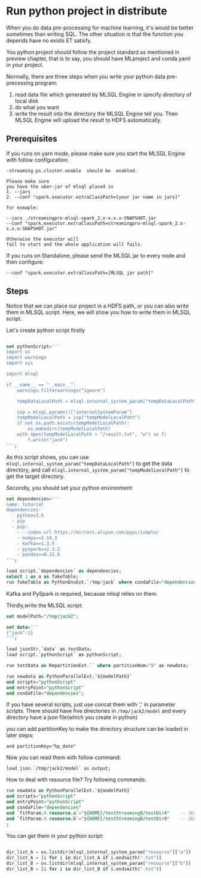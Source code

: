 # Run python project in distribute

When you do data pre-processing for machine learning, it's would be better sometimes than
writing SQL. The other situation is that the function you depends have no exists ET satisfy.


You python project should follow the project standard as mentioned in preview chapter,
that is to say, you should have MLproject and conda.yaml in your project. 

Normally, there are three steps when you write your python data pre-precessing program:   


1. read data file which generated by MLSQL Engine in specify directory of local disk
2. do what you want
3. write the result into the directory the MLSQL Engine tell you. Then MLSQL Engine 
will upload the result to HDFS automatically.


## Prerequisites

If you runs on yarn mode, please make sure you start the MLSQL Engine with follow configuration:

```
-streaming.ps.cluster.enable  should be  enabled.

Please make sure
you have the uber-jar of mlsql placed in
1. --jars
2. --conf "spark.executor.extraClassPath=[your jar name in jars]"

for exmaple:

--jars ./streamingpro-mlsql-spark_2.x-x.x.x-SNAPSHOT.jar
--conf "spark.executor.extraClassPath=streamingpro-mlsql-spark_2.x-x.x.x-SNAPSHOT.jar"

Otherwise the executor will
fail to start and the whole application will fails.
```

If you runs on  Standalone, please send the MLSQL jar to every node and then configure:

```
--conf "spark.executor.extraClassPath=[MLSQL jar path]"
```

## Steps

Notice that we can place our project in a HDFS path, or you can also write them 
in MLSQL script. Here, we will show you how to write them in MLSQL script.  

Let's create python script firstly 

```sql

set pythonScript='''
import os
import warnings
import sys

import mlsql

if __name__ == "__main__":
    warnings.filterwarnings("ignore")

    tempDataLocalPath = mlsql.internal_system_param["tempDataLocalPath"]

    isp = mlsql.params()["internalSystemParam"]
    tempModelLocalPath = isp["tempModelLocalPath"]
    if not os.path.exists(tempModelLocalPath):
        os.makedirs(tempModelLocalPath)
    with open(tempModelLocalPath + "/result.txt", "w") as f:
        f.write("jack")
''';
```

As this script shows, you can use `mlsql.internal_system_param["tempDataLocalPath"]` to get the data directory,
and call  `mlsql.internal_system_param["tempModelLocalPath"]` to get the target directory. 

Secondly, you should set your python environment:

```sql
set dependencies='''
name: tutorial
dependencies:
  - python=3.6
  - pip
  - pip:
    - --index-url https://mirrors.aliyun.com/pypi/simple/
    - numpy==1.14.3
    - kafka==1.3.5
    - pyspark==2.3.2
    - pandas==0.22.0
''';

load script.`dependencies` as dependencies;
select 1 as a as fakeTable;
run fakeTable as PythonEnvExt.`/tmp/jack` where condaFile="dependencies" and command="create";

```
Kafka and PySpark is required, because mlsql relies on them.


Thirdly,write the MLSQL script:

```sql
set modelPath="/tmp/jack2";

set data='''
{"jack":1}
''';

load jsonStr.`data` as testData;
load script.`pythonScript` as pythonScript;

run testData as RepartitionExt.`` where partitionNum="5" as newdata;    --partitionNum=5即将数据分成5个分区

run newdata as PythonParallelExt.`${modelPath}`
and scripts="pythonScript" 
and entryPoint="pythonScript"
and condaFile="dependencies";


```

If you have several scripts, just use concat them with ',' in parameter scripts. 
There should have five directories in `/tmp/jack2/model` and every directory have a json file(which you create in python)

you can add partitionKey to make the directory structure can be loaded in later steps:

```
and partitionKey="hp_date"
```

Now you can read them with follow command:

```
load json.`/tmp/jack2/model` as output;
```

How to deal with resource file? Try following commands:

```sql
run newdata as PythonParallelExt.`${modelPath}`
and scripts="pythonScript" 
and entryPoint="pythonScript"
and condaFile="dependencies"
and `fitParam.0.resource.a`="${HOME}/testStreamingB/testDirA"    -- 指定要加载文件目录
and `fitParam.0.resource.b`="${HOME}/testStreamingB/testDirB"    -- 指定要加载文件目录 
;
```

You can get them in your python script:

```python
    
dir_list_A = os.listdir(mlsql.internal_system_param["resource"]["a"])
dir_list_A = [i for i in dir_list_A if i.endswith(".txt")]
dir_list_B = os.listdir(mlsql.internal_system_param["resource"]["b"])
dir_list_B = [i for i in dir_list_B if i.endswith(".txt")]

```







